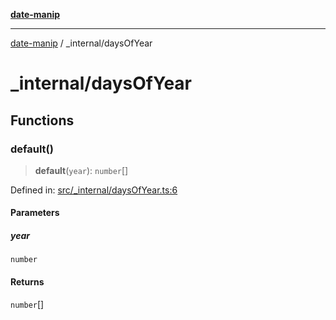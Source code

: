 [**date-manip**](../index.md)

***

[date-manip](../modules.md) / \_internal/daysOfYear

# \_internal/daysOfYear

## Functions

### default()

> **default**(`year`): `number`[]

Defined in: [src/\_internal/daysOfYear.ts:6](https://github.com/fengxinming/date-manip/blob/8fccf261c90ecd05d2eaf7f8c5a47a123e2bb753/src/_internal/daysOfYear.ts#L6)

#### Parameters

##### year

`number`

#### Returns

`number`[]
